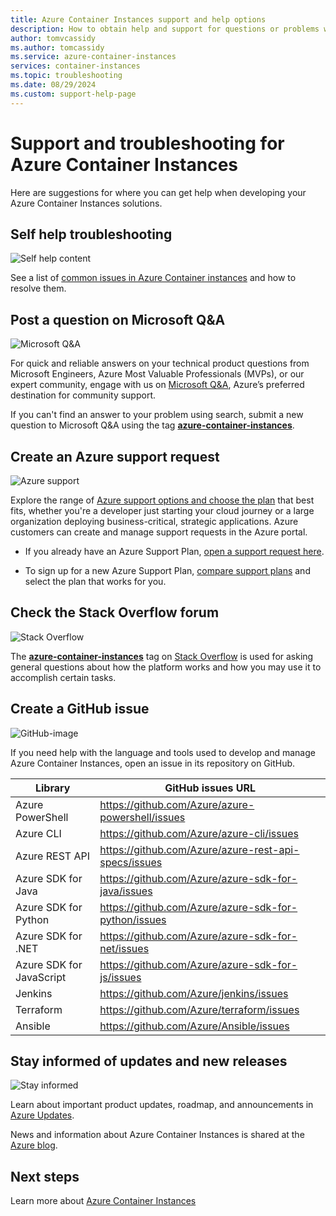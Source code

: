 ```yaml
---
title: Azure Container Instances support and help options 
description: How to obtain help and support for questions or problems when you create solutions using Azure Container Instances. 
author: tomvcassidy
ms.author: tomcassidy
ms.service: azure-container-instances
services: container-instances
ms.topic: troubleshooting
ms.date: 08/29/2024
ms.custom: support-help-page
---
```


# Support and troubleshooting for Azure Container Instances

Here are suggestions for where you can get help when developing your Azure Container Instances solutions.

## Self help troubleshooting
<div class='icon is-large'>
    <img alt='Self help content' src='./media/logos/doc-logo.png'>
</div>

See a list of [common issues in Azure Container instances](container-instances-troubleshooting.md) and how to resolve them. 

## Post a question on Microsoft Q&A

<div class='icon is-large'>
    <img alt='Microsoft Q&A' src='./media/logos/microsoft-logo.png'>
</div>   

For quick and reliable answers on your technical product questions from Microsoft Engineers, Azure Most Valuable Professionals (MVPs), or our expert community, engage with us on [Microsoft Q&A](/answers/products/azure), Azure’s preferred destination for community support. 

If you can't find an answer to your problem using search, submit a new question to Microsoft Q&A using the tag [**azure-container-instances**](/answers/topics/azure-container-instances.html).

## Create an Azure support request

<div class='icon is-large'>
    <img alt='Azure support' src='./media/logos/azure-logo.png'>
</div>

Explore the range of [Azure support options and choose the plan](https://azure.microsoft.com/support/plans) that best fits, whether you're a developer just starting your cloud journey or a large organization deploying business-critical, strategic applications. Azure customers can create and manage support requests in the Azure portal.

- If you already have an Azure Support Plan, [open a support request here](https://portal.azure.com/#blade/Microsoft_Azure_Support/HelpAndSupportBlade/newsupportrequest).

- To sign up for a new Azure Support Plan, [compare support plans](https://azure.microsoft.com/support/plans/) and select the plan that works for you. 

## Check the Stack Overflow forum
<div class='icon is-large'>
    <img alt='Stack Overflow' src='./media/logos/stack-overflow-logo.png'>
</div>

The [**azure-container-instances**](https://stackoverflow.com/questions/tagged/azure-container-instances) tag on [Stack Overflow](https://stackoverflow.com/) is used for asking general questions about how the platform works and how you may use it to accomplish certain tasks.

## Create a GitHub issue

<div class='icon is-large'>
    <img alt='GitHub-image' src='./media/logos/github-logo.png'>
</div>

If you need help with the language and tools used to develop and manage Azure Container Instances, open an issue in its repository on GitHub.

| Library | GitHub issues URL|
| --- | --- |
| Azure PowerShell | https://github.com/Azure/azure-powershell/issues |
| Azure CLI | https://github.com/Azure/azure-cli/issues | 
| Azure REST API | https://github.com/Azure/azure-rest-api-specs/issues | 
| Azure SDK for Java | https://github.com/Azure/azure-sdk-for-java/issues | 
| Azure SDK for Python | https://github.com/Azure/azure-sdk-for-python/issues | 
| Azure SDK for .NET | https://github.com/Azure/azure-sdk-for-net/issues | 
| Azure SDK for JavaScript | https://github.com/Azure/azure-sdk-for-js/issues | 
| Jenkins | https://github.com/Azure/jenkins/issues | 
| Terraform | https://github.com/Azure/terraform/issues | 
| Ansible | https://github.com/Azure/Ansible/issues | 


## Stay informed of updates and new releases

<div class='icon is-large'>
    <img alt='Stay informed' src='./media/logos/updates-logo.png'>
</div>

Learn about important product updates, roadmap, and announcements in [Azure Updates](https://azure.microsoft.com/updates/?category=containers).

News and information about Azure Container Instances is shared at the [Azure blog](https://azure.microsoft.com/blog).

## Next steps

Learn more about [Azure Container Instances](./index.yml)